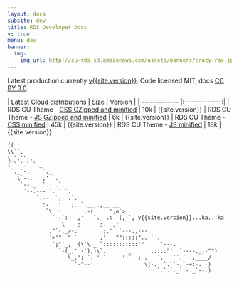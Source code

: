 ```yaml
---
layout: docs
subsite: dev
title: RDS Developer Docs
v: true
menu: dev
banner:
  img:
    img_url: http://cu-rds.s3.amazonaws.com/assets/banners/crazy-rav.jpg
---
```

Latest production currently  [v{{site.version}}](https://github.com/ravendesignsystem/rds/releases). Code licensed MIT, docs [CC BY 3.0](https://creativecommons.org/licenses/by/3.0/).


| Latest Cloud distributions        | Size |  Version          | 
| ------------- |:-------------:| 
| RDS CU Theme - [CSS GZipped and minified](http://cu-rds.s3.amazonaws.com/rds/{{site.version}}/rds-cu.gz.css) | 10k | {{site.version}}
| RDS CU Theme - [JS GZipped and minified](http://cu-rds.s3.amazonaws.com/rds/{{site.version}}/rds-cu.gz.js)  | 6k | {{site.version}}
| RDS CU Theme - [CSS minified](http://cu-rds.s3.amazonaws.com/rds/{{site.version}}/rds-cu.css)     | 45k |  {{site.version}}
| RDS CU Theme - [JS minified](http://cu-rds.s3.amazonaws.com/rds/{{site.version}}/rds-cu.js) | 18k  | {{site.version}} 


```xml
((
\\``.
\_`.``-.
( `.`.` `._
 `._`-.    `._
   \`--.   ,' `.
    `--._  `.  .`.
     `--.--- `. ` `.
         `.--  `;  .`._
           :-   :   ;. `.__,.,__ __
            `\  :       ,-(     ';o`>.
              `-.`:   ,'   `._ .:  (,-`, v{{site.version}}...ka...ka
                 \    ;      ;.  ,:
             ,"`-._>-:        ;,'  `---.,---.
             `>'"  "-`       ,'   "":::::".. `-.
              `;"'_,  (\`\ _ `:::::::::::'"     `---.
                `-(_,' -'),)\`.       _      .::::"'  `----._,-"")
                   \_,': `.-' `-----' `--;-.   `.   ``.`--.____/
                     `-^--'                \(-.  `.``-.`-=:-.__)
                                            `  `.`.`._`.-._`--.)
                               
```

